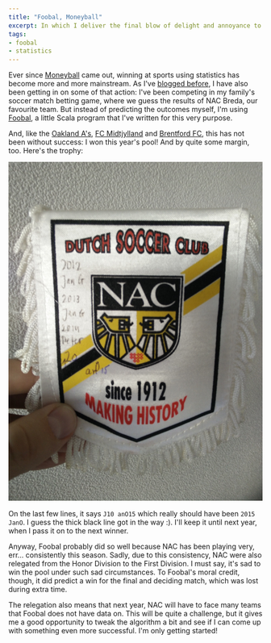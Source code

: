 ```yaml
---
title: "Foobal, Moneyball"
excerpt: In which I deliver the final blow of delight and annoyance to my uncle.
tags:
- foobal
- statistics
---
```

Ever since [Moneyball](http://www.imdb.com/title/tt1210166/) came out, winning at sports using statistics has become more and more mainstream. As I've [blogged before](/tags/#foobal), I have also been getting in on some of that action: I've been competing in my family's soccer match betting game, where we guess the results of NAC Breda, our favourite team. But instead of predicting the outcomes myself, I'm using [Foobal](https://github.com/jqno/foobal), a little Scala program that I've written for this very purpose.

And, like the [Oakland A's](http://www.amazon.com/Moneyball-The-Winning-Unfair-Game/dp/0393324818), [FC Midtjylland](https://decorrespondent.nl/2607/How-data-not-humans-run-this-Danish-football-club/230219386155-d2948861) and [Brentford FC](http://www.theguardian.com/football/2015/jun/04/brentford-head-coach-marinus-dijkhuizen), this has not been without success: I won this year's pool! And by quite some margin, too. Here's the trophy:

![Trophy](/images/2015-06-11-foobal-moneyball/Trophy.jpg)

On the last few lines, it says `J10 anO15` which really should have been `2015 JanO`. I guess the thick black line got in the way :). I'll keep it until next year, when I pass it on to the next winner.

Anyway, Foobal probably did so well because NAC has been playing very, err... consistently this season. Sadly, due to this consistency, NAC were also relegated from the Honor Division to the First Division. I must say, it's sad to win the pool under such sad circumstances. To Foobal's moral credit, though, it did predict a win for the final and deciding match, which was lost during extra time.

The relegation also means that next year, NAC will have to face many teams that Foobal does not have data on. This will be quite a challenge, but it gives me a good opportunity to tweak the algorithm a bit and see if I can come up with something even more successful. I'm only getting started!
